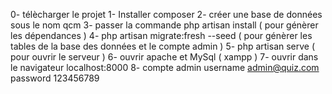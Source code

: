 0- télècharger le projet
1- Installer composer
2- créer une base de données sous le nom qcm
3- passer la commande php artisan install ( pour génèrer les dépendances )
4- php artisan migrate:fresh --seed ( pour génèrer les tables de la base des données et le compte admin )
5- php artisan serve ( pour ouvrir le serveur )
6- ouvrir apache et MySql ( xampp )
7- ouvrir dans le navigateur localhost:8000
8- compte admin username admin@quiz.com password 123456789
